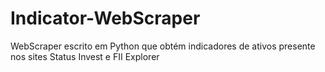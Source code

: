 # Indicator-WebScraper
WebScraper escrito em Python que obtém indicadores de ativos presente nos sites Status Invest e FII Explorer
